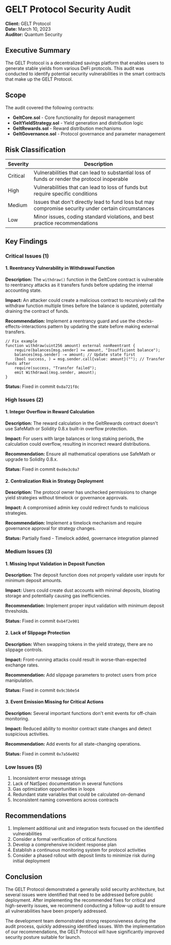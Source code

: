 # GELT Protocol Security Audit

**Client:** GELT Protocol  
**Date:** March 10, 2023  
**Auditor:** Quantum Security

## Executive Summary

The GELT Protocol is a decentralized savings platform that enables users to generate stable yields from various DeFi protocols. This audit was conducted to identify potential security vulnerabilities in the smart contracts that make up the GELT Protocol.

## Scope

The audit covered the following contracts:

- **GeltCore.sol** - Core functionality for deposit management
- **GeltYieldStrategy.sol** - Yield generation and distribution logic
- **GeltRewards.sol** - Reward distribution mechanisms
- **GeltGovernance.sol** - Protocol governance and parameter management

## Risk Classification

| Severity | Description |
|----------|-------------|
| Critical | Vulnerabilities that can lead to substantial loss of funds or render the protocol inoperable |
| High     | Vulnerabilities that can lead to loss of funds but require specific conditions |
| Medium   | Issues that don't directly lead to fund loss but may compromise security under certain circumstances |
| Low      | Minor issues, coding standard violations, and best practice recommendations |

## Key Findings

### Critical Issues (1)

#### 1. Reentrancy Vulnerability in Withdrawal Function

**Description:** The `withdraw()` function in the GeltCore contract is vulnerable to reentrancy attacks as it transfers funds before updating the internal accounting state.

**Impact:** An attacker could create a malicious contract to recursively call the withdraw function multiple times before the balance is updated, potentially draining the contract of funds.

**Recommendation:** Implement a reentrancy guard and use the checks-effects-interactions pattern by updating the state before making external transfers.

```solidity
// Fix example
function withdraw(uint256 amount) external nonReentrant {
    require(balances[msg.sender] >= amount, "Insufficient balance");
    balances[msg.sender] -= amount; // Update state first
    (bool success, ) = msg.sender.call{value: amount}(""); // Transfer funds after
    require(success, "Transfer failed");
    emit Withdrawal(msg.sender, amount);
}
```

**Status:** Fixed in commit `0x8a721f8c`

### High Issues (2)

#### 1. Integer Overflow in Reward Calculation

**Description:** The reward calculation in the GeltRewards contract doesn't use SafeMath or Solidity 0.8.x built-in overflow protection.

**Impact:** For users with large balances or long staking periods, the calculation could overflow, resulting in incorrect reward distributions.

**Recommendation:** Ensure all mathematical operations use SafeMath or upgrade to Solidity 0.8.x.

**Status:** Fixed in commit `0xd4e3c0a7`

#### 2. Centralization Risk in Strategy Deployment

**Description:** The protocol owner has unchecked permissions to change yield strategies without timelock or governance approvals.

**Impact:** A compromised admin key could redirect funds to malicious strategies.

**Recommendation:** Implement a timelock mechanism and require governance approval for strategy changes.

**Status:** Partially fixed - Timelock added, governance integration planned

### Medium Issues (3)

#### 1. Missing Input Validation in Deposit Function

**Description:** The deposit function does not properly validate user inputs for minimum deposit amounts.

**Impact:** Users could create dust accounts with minimal deposits, bloating storage and potentially causing gas inefficiencies.

**Recommendation:** Implement proper input validation with minimum deposit thresholds.

**Status:** Fixed in commit `0xb4f2e901`

#### 2. Lack of Slippage Protection

**Description:** When swapping tokens in the yield strategy, there are no slippage controls.

**Impact:** Front-running attacks could result in worse-than-expected exchange rates.

**Recommendation:** Add slippage parameters to protect users from price manipulation.

**Status:** Fixed in commit `0x9c3b0e54`

#### 3. Event Emission Missing for Critical Actions

**Description:** Several important functions don't emit events for off-chain monitoring.

**Impact:** Reduced ability to monitor contract state changes and detect suspicious activities.

**Recommendation:** Add events for all state-changing operations.

**Status:** Fixed in commit `0x7a56e092`

### Low Issues (5)

1. Inconsistent error message strings
2. Lack of NatSpec documentation in several functions
3. Gas optimization opportunities in loops
4. Redundant state variables that could be calculated on-demand
5. Inconsistent naming conventions across contracts

## Recommendations

1. Implement additional unit and integration tests focused on the identified vulnerabilities
2. Consider a formal verification of critical functions
3. Develop a comprehensive incident response plan
4. Establish a continuous monitoring system for protocol activities
5. Consider a phased rollout with deposit limits to minimize risk during initial deployment

## Conclusion

The GELT Protocol demonstrated a generally solid security architecture, but several issues were identified that need to be addressed before public deployment. After implementing the recommended fixes for critical and high-severity issues, we recommend conducting a follow-up audit to ensure all vulnerabilities have been properly addressed.

The development team demonstrated strong responsiveness during the audit process, quickly addressing identified issues. With the implementation of our recommendations, the GELT Protocol will have significantly improved security posture suitable for launch.